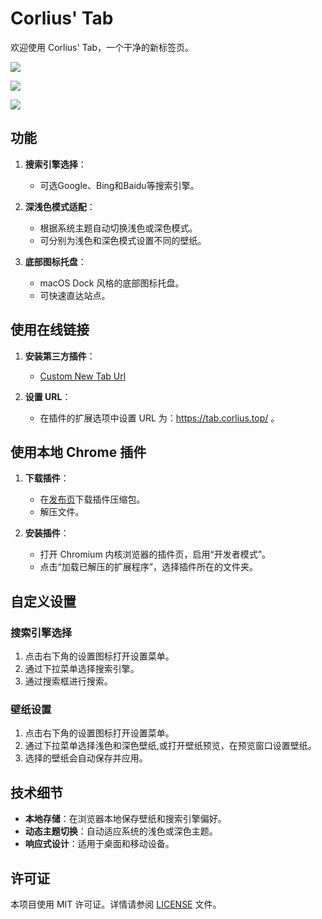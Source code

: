 # Corlius' Tab

欢迎使用 Corlius' Tab，一个干净的新标签页。

![](https://pic.corlius.top/piclib-r2/2024/06/b685bcbfe0c5f9fe2040ebdc2957e473.jpg)

![](https://pic.corlius.top/piclib-r2/2024/06/ca164f80aba4d709db66bfe94c8e0905.jpg)

![](https://pic.corlius.top/piclib-r2/2024/06/8a9e1b085378c1af3a6070263e6473d5.jpg)

## 功能

1. **搜索引擎选择**：
   - 可选Google、Bing和Baidu等搜索引擎。

2. **深浅色模式适配**：
   - 根据系统主题自动切换浅色或深色模式。
   - 可分别为浅色和深色模式设置不同的壁纸。

3. **底部图标托盘**：
   - macOS Dock 风格的底部图标托盘。
   - 可快速直达站点。

## 使用在线链接

1. **安装第三方插件**：

   - [Custom New Tab Url](https://chromewebstore.google.com/detail/custom-new-tab-url/mmjbdbjnoablegbkcklggeknkfcjkjia)

2. **设置 URL**：

   - 在插件的扩展选项中设置 URL 为：https://tab.corlius.top/ 。

## 使用本地 Chrome 插件

1. **下载插件**：
   - 在[发布页](https://github.com/Corlius/Corlius-Tab/releases)下载插件压缩包。
   - 解压文件。

2. **安装插件**：
   - 打开 Chromium 内核浏览器的插件页，启用“开发者模式”。
   - 点击“加载已解压的扩展程序”，选择插件所在的文件夹。

## 自定义设置

### 搜索引擎选择

1. 点击右下角的设置图标打开设置菜单。
2. 通过下拉菜单选择搜索引擎。
3. 通过搜索框进行搜索。

### 壁纸设置

1. 点击右下角的设置图标打开设置菜单。
2. 通过下拉菜单选择浅色和深色壁纸,或打开壁纸预览，在预览窗口设置壁纸。
3. 选择的壁纸会自动保存并应用。

## 技术细节

- **本地存储**：在浏览器本地保存壁纸和搜索引擎偏好。
- **动态主题切换**：自动适应系统的浅色或深色主题。
- **响应式设计**：适用于桌面和移动设备。

## 许可证

本项目使用 MIT 许可证。详情请参阅 [LICENSE](LICENSE) 文件。
